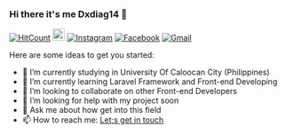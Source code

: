 ### Hi there it's me Dxdiag14 👋

[![HitCount](http://hits.dwyl.com/Dxdiag14/Dxdiag14.svg)](http://hits.dwyl.com/Dxdiag14/Dxdiag14)
[<img src="https://img.shields.io/github/followers/Dxdiag14?label=follow&style=social" height="22" title="Follow me" />](https://github.com/Dxdiag14) 
[![Instagram](https://img.shields.io/badge/-Instagram-c13584?style=flat&labelColor=c13584&logo=instagram&logoColor=white)](https://www.instagram.com/itshjmiranda/)
[![Facebook](https://img.shields.io/badge/-Facebook-c13584?style=flat&labelColor=c13584&logo=instagram&logoColor=white)](https://www.facebook.com/HJ.mrnd.14/)
[![Gmail](https://img.shields.io/badge/-Gmail-c14438?style=flat&logo=Gmail&logoColor=white)](mailto:hjmiranda02@gmail.com)


Here are some ideas to get you started:

- 🔭 I’m currently studying in University Of Caloocan City (Philippines)
- 🌱 I’m currently learning Laravel Framework and Front-end Developing
- 👯 I’m looking to collaborate on other Front-end Developers
- 🤔 I’m looking for help with my project soon
- 💬 Ask me about how get into this field
- 📫 How to reach me: <a href="https://www.facebook.com/HJ.mrnd.14/"> Let;s get in touch </a>

